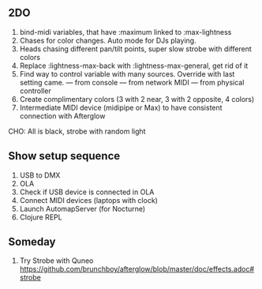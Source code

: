 ## 2DO

1. bind-midi variables, that have :maximum linked to :max-lightness
1. Chases for color changes. Auto mode for DJs playing.
1. Heads chasing different pan/tilt points, super slow strobe with different colors
1. Replace :lightness-max-back with :lightness-max-general, get rid of it
1. Find way to control variable with many sources. Override with last setting came.
— from console
— from network MIDI
— from physical controller
1. Create complimentary colors (3 with 2 near, 3 with 2 opposite, 4 colors)
1. Intermediate MIDI device (midipipe or Max) to have consistent connection with Afterglow

CHO: All is black, strobe with random light

## Show setup sequence

1. USB to DMX
1. OLA
1. Check if USB device is connected in OLA
1. Connect MIDI devices (laptops with clock)
1. Launch AutomapServer (for Nocturne)
1. Clojure REPL

## Someday

1. Try Strobe with Quneo https://github.com/brunchboy/afterglow/blob/master/doc/effects.adoc#strobe